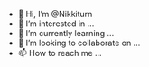 - 👋 Hi, I’m @Nikkiturn
- 👀 I’m interested in ...
- 🌱 I’m currently learning ...
- 💞️ I’m looking to collaborate on ...
- 📫 How to reach me ...

<!---
Nikkiturn/Nikkiturn is a ✨ special ✨ repository because its `README.md` (this file) appears on your GitHub profile.
You can click the Preview link to take a look at your changes.
--->
